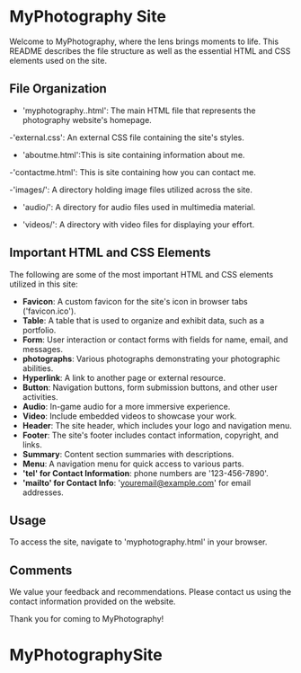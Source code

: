 # MyPhotography Site


Welcome to MyPhotography, where the lens brings moments to life. This README describes the file structure as well as the essential HTML and CSS elements used on the site.




## File Organization



- 'myphotography..html': The main HTML file that represents the photography website's homepage.

-'external.css': An external CSS file containing the site's styles.

- 'aboutme.html':This is site containing information about me.

-'contactme.html': This is site containing how you can contact me.

-'images/': A directory holding image files utilized across the site.

- 'audio/': A directory for audio files used in multimedia material.

- 'videos/': A directory with video files for displaying your effort.



## Important HTML and CSS Elements



The following are some of the most important HTML and CSS elements utilized in this site:



- **Favicon**: A custom favicon for the site's icon in browser tabs ('favicon.ico').
- **Table**: A table that is used to organize and exhibit data, such as a portfolio.
- **Form**: User interaction or contact forms with fields for name, email, and messages.
- **photographs**: Various photographs demonstrating your photographic abilities.
- **Hyperlink**: A link to another page or external resource.
- **Button**: Navigation buttons, form submission buttons, and other user activities.
- **Audio**: In-game audio for a more immersive experience.
- **Video**: Include embedded videos to showcase your work.
- **Header**: The site header, which includes your logo and navigation menu.
- **Footer**: The site's footer includes contact information, copyright, and links.
- **Summary**: Content section summaries with descriptions.
- **Menu**: A navigation menu for quick access to various parts.
- **'tel' for Contact Information**: phone numbers are '123-456-7890'.
- **'mailto' for Contact Info**: 'youremail@example.com' for email addresses.

## Usage


To access the site, navigate to 'myphotography.html' in your browser.

## Comments

We value your feedback and recommendations. Please contact us using the contact information provided on the website.

Thank you for coming to MyPhotography!

# MyPhotographySite
